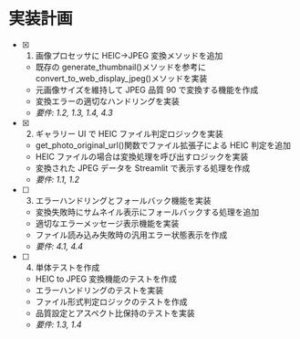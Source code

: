 # 実装計画

- [x] 1. 画像プロセッサに HEIC→JPEG 変換メソッドを追加

  - 既存の generate_thumbnail()メソッドを参考に convert_to_web_display_jpeg()メソッドを実装
  - 元画像サイズを維持して JPEG 品質 90 で変換する機能を作成
  - 変換エラーの適切なハンドリングを実装
  - _要件: 1.2, 1.3, 1.4, 4.3_

- [x] 2. ギャラリー UI で HEIC ファイル判定ロジックを実装

  - get_photo_original_url()関数でファイル拡張子による HEIC 判定を追加
  - HEIC ファイルの場合は変換処理を呼び出すロジックを実装
  - 変換された JPEG データを Streamlit で表示する処理を作成
  - _要件: 1.1, 1.2_

- [ ] 3. エラーハンドリングとフォールバック機能を実装

  - 変換失敗時にサムネイル表示にフォールバックする処理を追加
  - 適切なエラーメッセージ表示機能を実装
  - ファイル読み込み失敗時の汎用エラー状態表示を作成
  - _要件: 4.1, 4.4_

- [ ] 4. 単体テストを作成
  - HEIC to JPEG 変換機能のテストを作成
  - エラーハンドリングのテストを実装
  - ファイル形式判定ロジックのテストを作成
  - 品質設定とアスペクト比保持のテストを実装
  - _要件: 1.3, 1.4_
